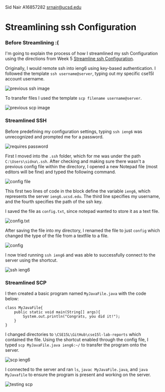 Sid Nair 	A16857282 	srnair@ucsd.edu

# Streamlining ssh Configuration

### Before Streamlining :(

I'm going to explain the process of how I streamlined my ssh Configuration using the directions from 
Week 5 [Streamline ssh Configuration](https://ucsd-cse15l-w22.github.io/week/week5/#group-choice-1-streamline-ssh-configuration).

Originally, I would remote ssh into ieng6 using key-based authentication. I followed the template ```ssh username@server```, typing out my specific 
cse15l account username.

![previous ssh image](https://i.gyazo.com/9e25c68719484d6dbc2d37dedbd05b3f.png)

To transfer files I used the template ```scp filename username@server```.

![previous scp image](https://i.gyazo.com/e9aea6624d76a6b4975499a8fbd82320.png)

### Streamlined SSH

Before predefining my configuration settings, typing ```ssh ieng6``` was unrecognized and prompted me for a password.

![requires password](https://i.gyazo.com/076ac507636bb3ff3b765da49d8c1586.png)

First I moved into the ```.ssh``` folder, which for me was under the path ```C:\Users\sidna\.ssh```.
After checking and making sure there wasn't a previous config file within the directory, I opened a new Notepad file (most editors will be fine) and typed the following command.

![config file](https://i.gyazo.com/b03726eed617444ab6bad756a5ad44bc.png)

This first two lines of code in the block define the variable ```ieng6```, which represents the server ```ieng6.ucsd.edu```. The third line specifies my username, and 
the fourth specifies the path of the ssh key.

I saved the file as ```config.txt```, since notepad wanted to store it as a text file.

![config.txt](https://i.gyazo.com/46852ff03280968b0372eaa4db4e95e8.png)
  
  
After saving the file into my directory, I renamed the file to just ```config``` which changed the type of the file from a textfile to a file.
  
![config](https://i.gyazo.com/0e75d48f0a2ff6ba63a673813ac6b24f.png)
 
I now tried running ```ssh ieng6``` and was able to successfully connect to the server using the shortcut.

![ssh ieng6](https://i.gyazo.com/1a5f05489f6ad49f032a812809016b0b.png)

### Streamlined SCP

I then created a basic program named ```MyJavaFile.java``` with the code below:

```
class MyJavaFile{
    public static void main(String[] args){
        System.out.println("Congrats, you did it!");
    }
}
```
 
I changed directories to ```\CSE15L\GitHub\cse15l-lab-reports``` which contained the file. Using the shortcut enabled through the config file, I typed ```scp MyJavaFile.java ieng6:~/``` to transfer the program onto the server.

![scp ieng6](https://i.gyazo.com/917897bd0fe5b0098adc696d1d56c43d.png)

I connected to the server and ran ```ls```, ```javac MyJavaFile.java```, and ```java MyJavafile``` to ensure the program is present and working on the server.

![testing scp](https://i.gyazo.com/319bde8dde27b136b881e7acb5af8990.png)

  
